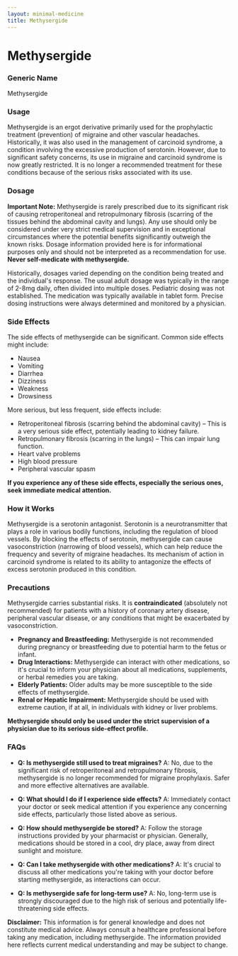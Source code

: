 ```yaml
---
layout: minimal-medicine
title: Methysergide
---
```


# Methysergide
### Generic Name
Methysergide

### Usage
Methysergide is an ergot derivative primarily used for the prophylactic treatment (prevention) of migraine and other vascular headaches.  Historically, it was also used in the management of carcinoid syndrome, a condition involving the excessive production of serotonin. However, due to significant safety concerns, its use in migraine and carcinoid syndrome is now greatly restricted.  It is no longer a recommended treatment for these conditions because of the serious risks associated with its use.

### Dosage
**Important Note:**  Methysergide is rarely prescribed due to its significant risk of causing retroperitoneal and retropulmonary fibrosis (scarring of the tissues behind the abdominal cavity and lungs).  Any use should only be considered under very strict medical supervision and in exceptional circumstances where the potential benefits significantly outweigh the known risks.  Dosage information provided here is for informational purposes only and should not be interpreted as a recommendation for use.  **Never self-medicate with methysergide.**

Historically, dosages varied depending on the condition being treated and the individual's response.  The usual adult dosage was typically in the range of 2-8mg daily, often divided into multiple doses.  Pediatric dosing was not established. The medication was typically available in tablet form.  Precise dosing instructions were always determined and monitored by a physician.


### Side Effects
The side effects of methysergide can be significant.  Common side effects might include:

* Nausea
* Vomiting
* Diarrhea
* Dizziness
* Weakness
* Drowsiness

More serious, but less frequent, side effects include:

* Retroperitoneal fibrosis (scarring behind the abdominal cavity) – This is a very serious side effect, potentially leading to kidney failure.
* Retropulmonary fibrosis (scarring in the lungs) – This can impair lung function.
* Heart valve problems
* High blood pressure
* Peripheral vascular spasm

**If you experience any of these side effects, especially the serious ones, seek immediate medical attention.**


### How it Works
Methysergide is a serotonin antagonist.  Serotonin is a neurotransmitter that plays a role in various bodily functions, including the regulation of blood vessels.  By blocking the effects of serotonin, methysergide can cause vasoconstriction (narrowing of blood vessels), which can help reduce the frequency and severity of migraine headaches. Its mechanism of action in carcinoid syndrome is related to its ability to antagonize the effects of excess serotonin produced in this condition.

### Precautions
Methysergide carries substantial risks.  It is **contraindicated** (absolutely not recommended) for patients with a history of coronary artery disease, peripheral vascular disease, or any conditions that might be exacerbated by vasoconstriction.

* **Pregnancy and Breastfeeding:** Methysergide is not recommended during pregnancy or breastfeeding due to potential harm to the fetus or infant.
* **Drug Interactions:** Methysergide can interact with other medications, so it's crucial to inform your physician about all medications, supplements, or herbal remedies you are taking.
* **Elderly Patients:**  Older adults may be more susceptible to the side effects of methysergide.
* **Renal or Hepatic Impairment:** Methysergide should be used with extreme caution, if at all, in individuals with kidney or liver problems.

**Methysergide should only be used under the strict supervision of a physician due to its serious side-effect profile.**

### FAQs

* **Q: Is methysergide still used to treat migraines?** A:  No, due to the significant risk of retroperitoneal and retropulmonary fibrosis, methysergide is no longer recommended for migraine prophylaxis. Safer and more effective alternatives are available.

* **Q: What should I do if I experience side effects?** A:  Immediately contact your doctor or seek medical attention if you experience any concerning side effects, particularly those listed above as serious.

* **Q: How should methysergide be stored?** A:  Follow the storage instructions provided by your pharmacist or physician. Generally, medications should be stored in a cool, dry place, away from direct sunlight and moisture.

* **Q:  Can I take methysergide with other medications?** A:  It's crucial to discuss all other medications you're taking with your doctor before starting methysergide, as interactions can occur.

* **Q: Is methysergide safe for long-term use?** A:  No, long-term use is strongly discouraged due to the high risk of serious and potentially life-threatening side effects.


**Disclaimer:** This information is for general knowledge and does not constitute medical advice. Always consult a healthcare professional before taking any medication, including methysergide.  The information provided here reflects current medical understanding and may be subject to change.

